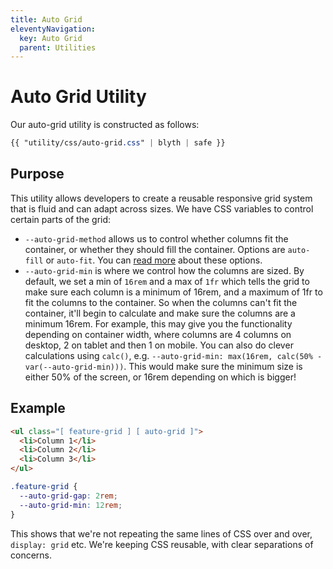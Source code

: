 ```yaml
---
title: Auto Grid
eleventyNavigation:
  key: Auto Grid
  parent: Utilities
---
```


# Auto Grid Utility

Our auto-grid utility is constructed as follows:

```css
{{ "utility/css/auto-grid.css" | blyth | safe }}
```

## Purpose

This utility allows developers to create a reusable responsive grid system that is fluid and can adapt across sizes. We have CSS variables to control certain parts of the grid:

- `--auto-grid-method` allows us to control whether columns fit the container, or whether they should fill the container. Options are `auto-fill` or `auto-fit`. You can [read more](https://css-tricks.com/auto-sizing-columns-css-grid-auto-fill-vs-auto-fit/#fill-or-fit-whats-the-difference) about these options.
- `--auto-grid-min` is where we control how the columns are sized. By default, we set a min of `16rem` and a max of `1fr` which tells the grid to make sure each column is a minimum of 16rem, and a maximum of 1fr to fit the columns to the container. So when the columns can't fit the container, it'll begin to calculate and make sure the columns are a minimum 16rem. For example, this may give you the functionality depending on container width, where columns are 4 columns on desktop, 2 on tablet and then 1 on mobile. You can also do clever calculations using `calc()`, e.g. `--auto-grid-min: max(16rem, calc(50% - var(--auto-grid-min)))`. This would make sure the minimum size is either 50% of the screen, or 16rem depending on which is bigger!

## Example

```html
<ul class="[ feature-grid ] [ auto-grid ]">
  <li>Column 1</li>
  <li>Column 2</li>
  <li>Column 3</li>
</ul>
```

```css
.feature-grid {
  --auto-grid-gap: 2rem;
  --auto-grid-min: 12rem;
}
```

This shows that we're not repeating the same lines of CSS over and over, `display: grid` etc. We're keeping CSS reusable, with clear separations of concerns.
